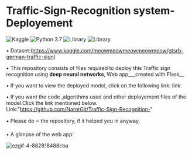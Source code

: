 # Traffic-Sign-Recognition system- Deployement
![Kaggle](https://img.shields.io/badge/Dataset-Kaggle-blue.svg) ![Python 3.7](https://img.shields.io/badge/Python-3.7-brightgreen.svg) ![Library](https://img.shields.io/badge/Library-kears%202.3.1-orange) ![Library](https://img.shields.io/badge/Library-Tensorflow%201.14.0-red)

• Dataset:(https://www.kaggle.com/meowmeowmeowmeowmeow/gtsrb-german-traffic-sign)

• This repository consists of files required to deploy this Traffic sign recognition using __deep neural networks__, Web app___created with Flask__

• If you want to view the deployed model, click on the following link:
link:

• If you want the code ,algorithms used and other deployement files of the model.Click the link mentioned below.
Link:"https://github.com/NarotGit/Traffic-Sign-Recognition-"

•  Please do ⭐ the repository, if it helped you in anyway.

• A glimpse of the web app:

![ezgif-4-882818488cba](https://user-images.githubusercontent.com/76248668/102696992-6260d300-4258-11eb-9388-6810b8979f2b.gif)

